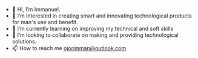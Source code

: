 - 👋 Hi, I’m Immanuel.
- 👀 I’m interested in creating smart and innovating technological products for man's use and benefit.
- 🌱 I’m currently learning on improving my technical and soft skills
- 💞️ I’m looking to collaborate on making and providing technological solutions.
- 📫 How to reach me ojorimman@outlook.com

<!---
Ojor-Immanuel/Ojor-Immanuel is a ✨ special ✨ repository because its `README.md` (this file) appears on your GitHub profile.
You can click the Preview link to take a look at your changes.
--->
